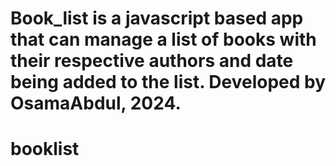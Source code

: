 # Book_list is a javascript based app that can manage a list of books with their respective authors and date being added to the list. Developed by OsamaAbdul, 2024.

# booklist
